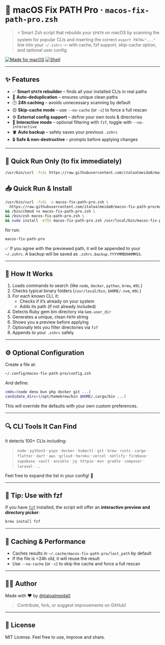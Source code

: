 # 🔧 macOS Fix PATH Pro · `macos-fix-path-pro.zsh`

> ⚡️ Smart Zsh script that rebuilds your `$PATH` on macOS by scanning the system for popular CLIs and inserting the correct `export PATH="..."` line into your `~/.zshrc` — with cache, fzf support, skip-cache option, and optional user config.

[![Made for macOS](https://img.shields.io/badge/made%20for-macOS-blue?logo=apple)](https://github.com/italoalmeida0/macos-fix-path-pro)  [![Shell](https://img.shields.io/badge/script-zsh-informational?logo=gnu-bash)](https://zsh.sourceforge.io)

---

## ✨ Features

- ✅ **Smart `$PATH` rebuilder** – finds all your installed CLIs in real paths
- 🧠 **Auto-deduplication** – ensures unique clean paths
- 🕒 **24h caching** – avoids unnecessary scanning by default
- 🟡 **Skip-cache mode** – use `--no-cache` (or `-c`) to force a full rescan
- ⚙️ **External config support** – define your own tools & directories
- 🧩 **Interactive mode** – optional filtering with `fzf`, toggle with `--no-interactive`
- 🪣 **Auto backup** – safely saves your previous `.zshrc`
- 🔒 **Safe & non-destructive** – prompts before applying changes

---

## 🚀 Quick Run Only (to fix immediately)

```bash
/usr/bin/curl -fsSL https://raw.githubusercontent.com/italoalmeida0/macos-fix-path-pro/main/macos-fix-path-pro.zsh | /bin/zsh
```

## 📥 Quick Run & Install

```bash
/usr/bin/curl -fsSL -o macos-fix-path-pro.zsh \
  https://raw.githubusercontent.com/italoalmeida0/macos-fix-path-pro/main/macos-fix-path-pro.zsh \
&& /bin/chmod +x macos-fix-path-pro.zsh \
&& /bin/zsh macos-fix-path-pro.zsh \
&& sudo install -m755 macos-fix-path-pro.zsh /usr/local/bin/macos-fix-path-pro
```
for run:
```bash
macos-fix-path-pro
```

✅ If you agree with the previewed path, it will be appended to your `~/.zshrc`. A backup will be saved as `.zshrc.backup.YYYYMMDDHHMMSS`.

---

## 🧠 How It Works

1. Loads commands to search (like `node`, `docker`, `python`, `brew`, etc.)
2. Checks typical binary folders (`/usr/local/bin`, `$HOME/.nvm`, etc.)
3. For each known CLI, it:
   - Checks if it’s already on your system
   - Adds its path (if not already included)
4. Detects Ruby gem bin directory via `Gem.user_dir`
5. Generates a unique, clean `PATH` string
6. Shows you a preview before applying
7. Optionally lets you filter directories via `fzf`
8. Appends to your `.zshrc` safely

---

## ⚙️ Optional Configuration

Create a file at:
```sh
~/.config/macos-fix-path-pro/config.zsh
```
And define:
```zsh
cmds=(node deno bun php docker git ...)
candidate_dirs=(/opt/homebrew/bin $HOME/.cargo/bin ...)
```
This will override the defaults with your own custom preferences.

---

## 🔍 CLI Tools It Can Find

It detects 100+ CLIs including:

> `node` · `python3` · `pipx` · `docker` · `kubectl` · `git` · `brew` · `rustc` · `cargo` · `flutter` · `dart` · `aws` · `gcloud` · `heroku` · `vercel` · `netlify` · `firebase` · `supabase` · `vault` · `ansible` · `jq` · `httpie` · `mvn` · `gradle` · `composer` · `laravel` · ...

Feel free to expand the list in your config! 💪

---

## 🧪 Tip: Use with fzf

If you have [`fzf`](https://github.com/junegunn/fzf) installed, the script will offer an **interactive preview and directory picker**:

```bash
brew install fzf
```

---

## 📂 Caching & Performance

- Caches results in `~/.cache/macos-fix-path-pro/last_path` by default
- If the file is <24h old, it will reuse the result
- Use `--no-cache` (or `-c`) to skip the cache and force a full rescan

---

## 👨‍💻 Author

Made with ❤️ by [@italoalmeida0](https://github.com/italoalmeida0)

> Contribute, fork, or suggest improvements on GitHub!

---

## 📜 License

MIT License. Feel free to use, improve and share.

